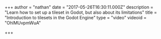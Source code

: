 +++
author = "nathan"
date = "2017-05-26T16:30:11.000Z"
description = "Learn how to set up a tileset in Godot, but also about its limitations"
title = "Introduction to tilesets in the Godot Engine"
type = "video"
videoid = "OhlMUvpmWuA"

+++

